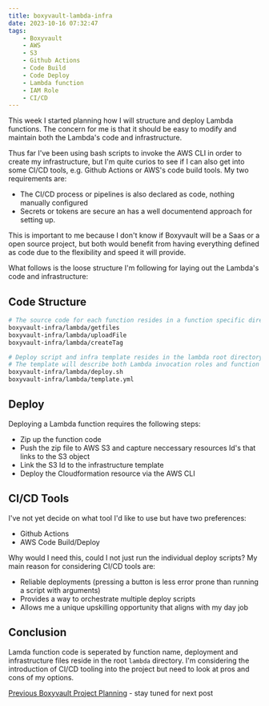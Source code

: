 ```yaml
---
title: boxyvault-lambda-infra
date: 2023-10-16 07:32:47
tags:
    - Boxyvault
    - AWS
    - S3
    - Github Actions
    - Code Build
    - Code Deploy
    - Lambda function
    - IAM Role
    - CI/CD
---
```


This week I started planning how I will structure and deploy Lambda functions. The concern for me is that it should be easy to modify and maintain both the Lambda's code and infrastructure.

Thus far I've been using bash scripts to invoke the AWS CLI in order to create my infrastructure, but I'm quite curios to see if I can also get into some CI/CD tools, e.g. Github Actions or AWS's code build tools. My two requirements are:

- The CI/CD process or pipelines is also declared as code, nothing manually configured
- Secrets or tokens are secure an has a well documentend approach for setting up.

This is important to me because I don't know if Boxyvault will be a Saas or a open source project, but both would benefit from having everything defined as code due to the flexibility and speed it will provide.

What follows is the loose structure I'm following for laying out the Lambda's code and infrastructure:

## Code Structure

```bash
# The source code for each function resides in a function specific directory
boxyvault-infra/lambda/getfiles
boxyvault-infra/lambda/uploadFile
boxyvault-infra/lambda/createTag

# Deploy script and infra template resides in the lambda root directory
# The template will describe both Lambda invocation roles and function resources
boxyvault-infra/lambda/deploy.sh
boxyvault-infra/lambda/template.yml
```

## Deploy

Deploying a Lambda function requires the following steps:

- Zip up the function code
- Push the zip file to AWS S3 and capture neccessary resources Id's that links to the S3 object
- Link the S3 Id to the infrastructure template
- Deploy the Cloudformation resource via the AWS CLI

## CI/CD Tools

I've not yet decide on what tool I'd like to use but have two preferences:

- Github Actions
- AWS Code Build/Deploy

Why would I need this, could I not just run the individual deploy scripts?
My main reason for considering CI/CD tools are:

- Reliable deployments (pressing a button is less error prone than running a script with arguments)
- Provides a way to orchestrate multiple deploy scripts
- Allows me a unique upskilling opportunity that aligns with my day job

## Conclusion

Lamda function code is seperated by function name, deployment and infrastructure files reside in the root `lambda` directory.
I'm considering the introduction of CI/CD tooling into the project but need to look at pros and cons of my options.

[Previous Boxyvault Project Planning](https://jaxsbr.github.io/pkb-blog/2023/10/13/boxyvault-project-planning/) - stay tuned for next post
